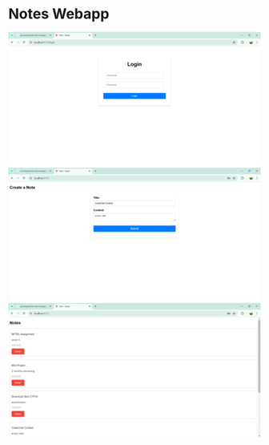 # Notes Webapp

![image](frontend/public/login.png)
![image](frontend/public/create.png)
![image](frontend/public/list.png)